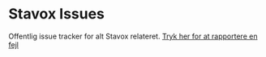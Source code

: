 # Stavox Issues
Offentlig issue tracker for alt Stavox relateret.
[Tryk her for at rapportere en fejl](https://github.com/SaimorIVS/Stavox-Issues/issues)
